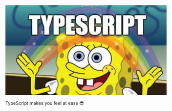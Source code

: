 <img src="https://github.com/ninezero90hy/ninezero90hy/blob/main/images.jpeg?raw=true" alt="images" style="zoom:200%;" />

TypeScript makes you feel at ease 😎

